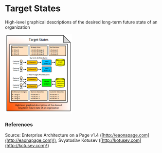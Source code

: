 # Target States

High-level graphical descriptions of the desired long-term future state of an organization

![](../../.gitbook/assets/csvlod_visions_target_states.png)

### References

Source: Enterprise Architecture on a Page v1.4 \([http://eaonapage.com](http://eaonapage.com)\), Svyatoslav Kotusev \([http://kotusev.com](http://kotusev.com)\)

